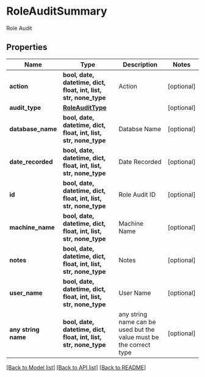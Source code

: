 # RoleAuditSummary

Role Audit

## Properties
Name | Type | Description | Notes
------------ | ------------- | ------------- | -------------
**action** | **bool, date, datetime, dict, float, int, list, str, none_type** | Action | [optional] 
**audit_type** | [**RoleAuditType**](RoleAuditType.md) |  | [optional] 
**database_name** | **bool, date, datetime, dict, float, int, list, str, none_type** | Databse Name | [optional] 
**date_recorded** | **bool, date, datetime, dict, float, int, list, str, none_type** | Date Recorded | [optional] 
**id** | **bool, date, datetime, dict, float, int, list, str, none_type** | Role Audit ID | [optional] 
**machine_name** | **bool, date, datetime, dict, float, int, list, str, none_type** | Machine Name | [optional] 
**notes** | **bool, date, datetime, dict, float, int, list, str, none_type** | Notes | [optional] 
**user_name** | **bool, date, datetime, dict, float, int, list, str, none_type** | User Name | [optional] 
**any string name** | **bool, date, datetime, dict, float, int, list, str, none_type** | any string name can be used but the value must be the correct type | [optional]

[[Back to Model list]](../README.md#documentation-for-models) [[Back to API list]](../README.md#documentation-for-api-endpoints) [[Back to README]](../README.md)


